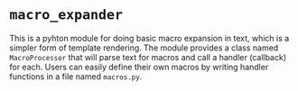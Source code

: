 # `macro_expander`

This is a pyhton module for doing basic macro expansion in text, which is a simpler form of template rendering. The module
provides a class named `MacroProcessor` that will parse text for macros and call a handler (callback) for each. Users can easily define their
own macros by writing handler functions in a file named `macros.py`.

